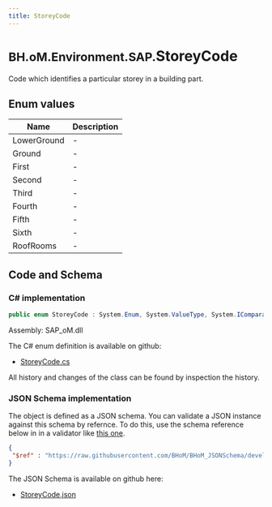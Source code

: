 ```yaml
---
title: StoreyCode
---
```


# <small>BH.oM.Environment.SAP.</small>**StoreyCode**

Code which identifies a particular storey in a building part.

## Enum values

| Name            | Description                                                    |
|-----------------|----------------------------------------------------------------|
| LowerGround |  -  |
| Ground |  -  |
| First |  -  |
| Second |  -  |
| Third |  -  |
| Fourth |  -  |
| Fifth |  -  |
| Sixth |  -  |
| RoofRooms |  -  |


## Code and Schema

### C# implementation

``` C# title="C#"
public enum StoreyCode : System.Enum, System.ValueType, System.IComparable, System.ISpanFormattable, System.IFormattable, System.IConvertible
```

Assembly: SAP_oM.dll

The C# enum definition is available on github:

- [StoreyCode.cs](https://github.com/BHoM/SAP_Toolkit/blob/develop/SAP_oM/Enums\StoreyCode.cs)

All history and changes of the class can be found by inspection the history.
### JSON Schema implementation

The object is defined as a JSON schema. You can validate a JSON instance against this schema by refernce. To do this, use the schema reference below in in a validator like [this one](https://www.jsonschemavalidator.net/).

``` json title="JSON Schema"
{
 "$ref" : "https://raw.githubusercontent.com/BHoM/BHoM_JSONSchema/develop/SAP_oM/SAP/StoreyCode.json"
}
```

The JSON Schema is available on github here:

- [StoreyCode.json](https://github.com/BHoM/BHoM_JSONSchema/blob/develop/SAP_oM/SAP/StoreyCode.json)
